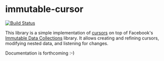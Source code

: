 # immutable-cursor

[![Build Status](https://travis-ci.org/andrew-d/immutable-cursor.svg?branch=master)](https://travis-ci.org/andrew-d/immutable-cursor)

This library is a simple implementation of [cursors](https://github.com/swannodette/om/wiki/Cursors)
on top of Facebook's [Immutable Data Collections](https://github.com/facebook/immutable-js) library.
It allows creating and refining cursors, modifying nested data, and listening for changes.

Documentation is forthcoming :-)
